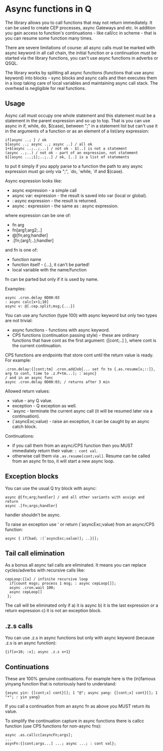 # Async functions in Q

The library allows you to call functions that may not return immediately. It can be used to create CEP processes, async Gateways and etc. In addition you gain access to function's continuations - like call/cc in scheme - that is you can resume some function many times.

There are severe limitations of course: all async calls must be marked with async keyword in all call chain, the initial function or a continuation must be started via the library functions, you can't use async functions in adverbs or QSQL.

The library works by splitting all async functions (functions that use async keyword) into blocks - sync blocks and async calls and then executes them in a loop taking care of local variables and maintaining async call stack. The overhead is negligible for real functions.

## Usage

Async call must occupy one whole statement and this statement must be a statement in the parent expression and so up to top. That is you can use async in if, while, do, $(case), between ";" in a statement list but can't use it in the arguments of a function or as an element of a list/any expression:
```
if[async ..; ] / ok
$[async ..; async ..; async ..] / all ok
1+$[async ..;..;...] / not ok - $[..] is not a statement
(async ..;..) / not ok - part of an expression, not statement
$[[async ...;1];..;..] / ok, [..] is a list of statements
```
to put it simply if you apply parse to a function the path to any async expression must go only via ";", \`do, \`while, \`if and $(case).

Async expression looks like:
* async expression - a simple call
* async var: expression - the result is saved into var (local or global).
* : async expression - the result is returned.
* async : expression - the same as : async expression.

where expression can be one of:
* fn arg
* fn[arg1;arg2;..]
* @[fn;arg;handler]
* .[fn;(arg1;..);handler]

and fn is one of:
* function name
* function itself - {...}, it can't be parted!
* local variable with the name/function

fn can be parted but only if it is used by name. 

Examples:
```
async .cron.delay 0D00:03
: async calc[x+1;10]
async v: @[.cep.split;msg;{...}]
```

You can use any function (type 100) with async keyword but only two types are not trivial:
* async functions - functions with async keyword.
* CPS functions (continuation passing style) - these are ordinary functions that have cont as the first argument: {[cont;..] }, where cont is the current continuation.

CPS functions are endpoints that store cont until the return value is ready. For example:
```
.cron.delay:{[cont;tm] .cron.addJob[... set fn to {.as.resume[x;::]}, arg to cont, time to .z.P+tm...]; :`async}
/ and in an async func
async .cron.delay 0D00:03; / returns after 3 min
```

Allowed return values:
* value - any Q value.
* exception - Q exception as well.
* \`async - terminate the current async call (it will be resumed later via a continuation).
* (\`asyncExc;value) - raise an exception, it can be caught by an async catch block.

Continuations:
* if you call them from an async/CPS function then you MUST immediately return their value: `: cont val`.
* otherwise call them via `.as.resume[cont;val]`. Resume can be called from an async fn too, it will start a new async loop.

## Exception blocks

You can use the usual Q try block with async:
```
async @[fn;arg;handler] / and all other variants with assign and return
async .[fn;args;handler]
```
handler shouldn't be async.

To raise an exception use ' or return (\`asyncExc;value) from an async/CPS function:
```
async { if[bad; :(`asyncExc;value)]; ..}[];
```

## Tail call elimination

As a bonus all async tail calls are eliminated. It means you can replace cycles/adverbs with recursive calls like:
```
cepLoop:{[a] / infinite recursive loop
  if[count msgs; process 1 msg; : async cepLoop[]];
  async .cron.wait 100;
  async cepLoop[]
 };
```
The call will be eliminated only if a) it is async b) it is the last expression or a return expression c) it is not an exception block.

## .z.s calls

You can use .z.s in async functions but only with async keyword (because .z.s is an async function):
```
{if[x>10; :x]; async .z.s x+1}
```

## Continuations

These are 100% genuine continuations. For example here is the (in)famous yinyang function that is notoriously hard to understand:
```
{async yin: {[cont;x] cont}[]; 1 "@"; async yang: {[cont;x] cont}[]; 1 "*"; : yin yang}
```
If you call a continuation from an async fn as above you MUST return its value.

To simplify the continuation capture in async functions there is callcc function (use CPS functions for non-async fns):
```
async .as.callcc[asyncFn;args];
...
asynFn:{[cont;args...] ...; async ...; : cont val};
```
